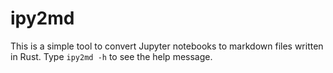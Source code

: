 # ipy2md

This is a simple tool to convert Jupyter notebooks to markdown files written in Rust. Type `ipy2md -h` to see the help message.